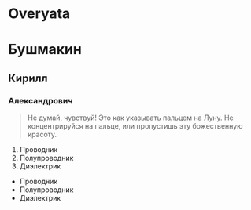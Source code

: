 # Overyata
# Бушмакин
## Кирилл 
### Александрович
> Не думай, чувствуй! Это как указывать пальцем на Луну. Не концентрируйся на пальце, или пропустишь эту божественную красоту.

1. Проводник
2. Полупроводник
3. Диэлектрик

* Проводник
* Полупроводник
* Диэлектрик
